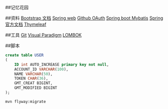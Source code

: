 ##记忆花园

##资料
[Bootstrap 文档](https://v3.bootcss.com/getting-started/)
[Spring web](https://spring.io/guides/gs/serving-web-content/)
[Github OAuth](https://docs.github.com/en/developers/apps/building-oauth-apps)
[Spring boot Mybatis](http://mybatis.org/spring-boot-starter/mybatis-spring-boot-autoconfigure/)
[Spring 官方文档](https://docs.spring.io/spring-boot/docs/2.0.0.RC1/reference/htmlsingle/)
[Thymeleaf](https://www.thymeleaf.org/doc/tutorials/3.0/usingthymeleaf.html)

##工具
[Git](https://git-scm.com/download)
[Visual Paradigm](https://www.visual-paradigm.com)
[LOMBOK](https://projectlombok.org/)

##脚本
```sql
create table USER
(
	ID int AUTO_INCREASE primary key not null,
	ACCOUNT_ID VARCHAR(100),
	NAME VARCHAR(50),
	TOKEN CHAR(36),
	GMT_CREAT BIGINT,
	GMT_MODIFIED BIGINT
);
```

```bash
mvn flyway:migrate
```